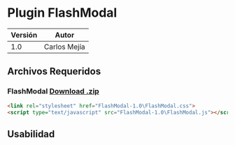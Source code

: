 # Plugin FlashModal
| Versión     | Autor       |
| ----------- | ----------- |
| 1.0         | Carlos Mejía|

## Archivos Requeridos

### FlashModal <a href="https://codeload.github.com/paramo18/FlashModal/zip/refs/heads/main" download>Download .zip</a>
```html    
<link rel="stylesheet" href="FlashModal-1.0\FlashModal.css">
<script type="text/javascript" src="FlashModal-1.0\FlashModal.js"></script>
``` 

## Usabilidad
